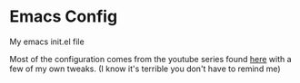 # Emacs Config
My emacs init.el file

Most of the configuration comes from the youtube series found [here](https://www.youtube.com/playlist?list=PLEoMzSkcN8oPH1au7H6B7bBJ4ZO7BXjSZ) with a few of my own tweaks. (I know it's terrible you don't have to remind me)
